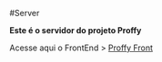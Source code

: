 #Server

<strong> Este é o servidor do projeto Proffy  </strong>
<p> Acesse aqui o FrontEnd > <a href="https://github.com/DAlSantana/Proffy">Proffy Front <a/> </p>

